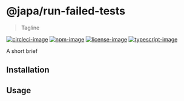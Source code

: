 # @japa/run-failed-tests
> Tagline

[![circleci-image]][circleci-url] [![npm-image]][npm-url] [![license-image]][license-url] [![typescript-image]][typescript-url]

A short brief

## Installation

## Usage

[circleci-image]: https://img.shields.io/circleci/project/github/japa/run-failed-tests/master.svg?style=for-the-badge&logo=circleci
[circleci-url]: https://circleci.com/gh/japa/run-failed-tests "circleci"

[npm-image]: https://img.shields.io/npm/v/@japa/run-failed-tests.svg?style=for-the-badge&logo=npm
[npm-url]: https://npmjs.org/package/@japa/run-failed-tests "npm"

[license-image]: https://img.shields.io/npm/l/@japa/run-failed-tests?color=blueviolet&style=for-the-badge
[license-url]: LICENSE.md "license"

[typescript-image]: https://img.shields.io/badge/Typescript-294E80.svg?style=for-the-badge&logo=typescript
[typescript-url]:  "typescript"
